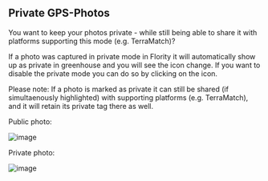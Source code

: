 ## Private GPS-Photos 

You want to keep your photos private - while still being able to share it with platforms supporting this mode (e.g. TerraMatch)?

If a photo was captured in private mode in Flority it will automatically show up as private in greenhouse and you will see the icon change. If you want to disable the private mode you can do so by clicking on the icon.

Please note: If a photo is marked as private it can still be shared (if simultaenously highlighted) with supporting platforms (e.g. TerraMatch), and it will retain its private tag there as well.

Public photo:

![image](https://github.com/Wells-for-Zoe/book/assets/97762115/c96f1e51-00d2-419d-81b9-7fa96ab8310e)

Private photo:

![image](https://github.com/Wells-for-Zoe/book/assets/97762115/2ac97f91-14d5-4fa8-9a3d-11f67e64245c)

